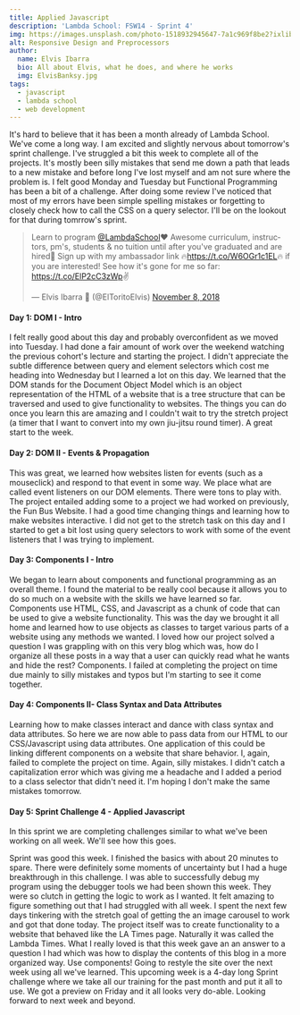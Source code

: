 ```yaml
---
title: Applied Javascript
description: 'Lambda School: FSW14 - Sprint 4'
img: https://images.unsplash.com/photo-1518932945647-7a1c969f8be2?ixlib=rb-1.2.1&ixid=MXwxMjA3fDB8MHxwaG90by1wYWdlfHx8fGVufDB8fHw%3D&auto=format&fit=crop&w=1189&q=80
alt: Responsive Design and Preprocessors
author:
  name: Elvis Ibarra
  bio: All about Elvis, what he does, and where he works
  img: ElvisBanksy.jpg
tags:
  - javascript
  - lambda school
  - web development
---
```


<section class="weekly">
    <p class="intro"> It's hard to believe that it has been a month already of Lambda School. We've come a long way.
      I am excited and slightly nervous about tomorrow's sprint challenge. I've struggled a bit this week to complete
      all of the projects. It's mostly been silly mistakes that send me down a path that leads to a new mistake and
      before long I've lost myself and am not sure where the problem is. I felt good Monday and Tuesday but
      Functional Programming has been a bit of a challenge. After doing some review I've noticed that most of my
      errors have been simple spelling mistakes or forgetting to closely check how to call the CSS on a query
      selector. I'll be on the lookout for that during tomrrow's sprint.   <blockquote class="twitter-tweet" data-lang="en"><p lang="en" dir="ltr">Learn to program <a href="https://twitter.com/LambdaSchool?ref_src=twsrc%5Etfw">@LambdaSchool</a>❤️ Awesome curriculum, instructors, pm&#39;s, students &amp; no tuition until after you&#39;ve graduated and are hired🤯 Sign up with my ambassador link 🔥<a href="https://t.co/W6OGr1c1EL">https://t.co/W6OGr1c1EL</a>🔥 if you are interested! See how it&#39;s gone for me so far: <a href="https://t.co/ElP2cC3zWp">https://t.co/ElP2cC3zWp</a>✌️</p>&mdash; Elvis Ibarra 🐃 (@ElToritoElvis) <a href="https://twitter.com/ElToritoElvis/status/1060406384431230976?ref_src=twsrc%5Etfw">November 8, 2018</a></blockquote>
      <script async src="https://platform.twitter.com/widgets.js" charset="utf-8"></script></p>
    <div class="top-content">
      <div class="text-content">
        <h4><span class="daytags">Day 1:</span> <span class="day">DOM I - Intro</span></h4>
        <p> I felt really good about this day and probably overconfident as we moved into Tuesday. I had done a fair
          amount of work over the weekend watching the previous cohort's lecture and starting the project. I didn't
          appreciate the subtle difference between query and element selectors which cost me heading into Wednesday
          but I learned a lot on this day. We learned that the DOM stands for the Document Object Model which is an
          object representation of the HTML of a website that is a tree structure that can be traversed and used to
          give functionality to websites. The things you can do once you learn this are amazing and I couldn't wait
          to try the stretch project (a timer that I want to convert into my own jiu-jitsu round timer). A great
          start to the week. </p>
      </div>
      <div class="text-content">
        <h4><span class="daytags">Day 2:</span> <span class="day">DOM II - Events & Propagation </span></h4>
        <p>This was great, we learned how websites listen for events (such as a mouseclick) and respond to that event
          in some way. We place what are called event listeners on our DOM elements. There were tons to play with.
          The project entailed adding some to a project we had worked on previously, the Fun Bus Website. I had a
          good time changing things and learning how to make websites interactive. I did not get to the stretch task
          on this day and I started to get a bit lost using query selectors to work with some of the event listeners
          that I was trying to implement.</p>
      </div>
      <div class="text-content">
        <h4><span class="daytags">Day 3:</span> <span class="day">Components I - Intro</span></h4>
        <p>We began to learn about components and functional programming as an overall theme. I found the material to
          be really cool because it allows you to do so much on a website with the skills we have learned so far.
          Components use HTML, CSS, and Javascript as a chunk of code that can be used to give a website
          functionality. This was the day we brought it all home and learned how to use objects as classes to target
          various parts of a website using any methods we wanted. I loved how our project solved a question I was
          grappling with on this very blog which was, how do I organize all these posts in a way that a user can
          quickly read what he wants and hide the rest? Components. I failed at completing the project on time due
          mainly to silly mistakes and typos but I'm starting to see it come together.
        </p>
      </div>
      <div class="text-content">
        <h4><span class="daytags">Day 4:</span> <span class="day">Components II- Class Syntax and Data Attributes
          </span></h4>
        <p>Learning how to make classes interact and dance with class syntax and data attributes. So here we are now
          able to pass data from our HTML to our CSS/Javascript using data attributes. One application of this could
          be linking different components on a website that share behavior. I, again, failed to complete the project
          on time. Again, silly mistakes. I didn't catch a capitalization error which was giving me a headache and I
          added a period to a class selector that didn't need it. I'm hoping I don't make the same mistakes tomorrow.</p>
      </div>
      <div class="text-content">
        <h4><span class="daytags">Day 5:</span> <span class="day">Sprint Challenge 4 - Applied Javascript</span></h4>
        <p> In this sprint we are completing challenges similar to what we've been working on all week. We'll see how
          this goes.</p>
      </div>
      <p class="weeklyp"> Sprint was good this week. I finished the basics with about 20 minutes to spare. There were
        definitely some moments of uncertainty but I had a huge breakthrough in this challenge. I was able to
        successfully debug my program using the debugger tools we had been shown this week. They were so clutch in
        getting the logic to work as I wanted. It felt amazing to figure something out that I had struggled with all
        week. I spent the next few days tinkering with the stretch goal of getting the an image carousel to work and
        got that done today. The project itself was to create functionality to a website that behaved like the LA
        Times page. Naturally it was called the Lambda Times. What I really loved is that this week gave an an answer
        to a question I had which was how to display the contents of this blog in a more organized way. Use
        components! Going to restyle the site over the next week using all we've learned. This upcoming week is a
        4-day long Sprint challenge where we take all our training for the past month and put it all to use. We got a
        preview on Friday and it all looks very do-able. Looking forward to next week and beyond.</p>
    </div>
  </section>
